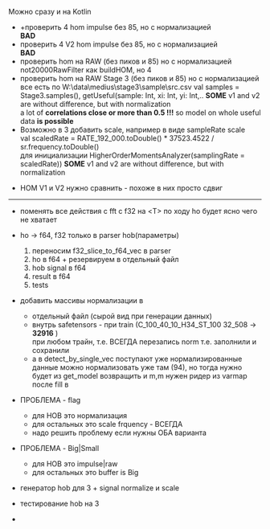 ﻿
Можно сразу и на Kotlin 
+ +проверить 4 hom impulse без 85, но с нормализацией   
  **BAD**
+ проверить 4 V2 hom impulse без 85, но с нормализацией   
  **BAD**
+ проверить hom на RAW (без пиков и 85) но с нормализацией 
  not20000RawFilter как buildHOM, но 4
+ проверить hom на RAW Stage 3 (без пиков и 85) но с нормализацией
  все есть по W:\data\medius\stage3\sample\src.csv
  val samples = Stage3.samples(), getUseful(sample: Int, xi: Int, yi: Int,..
  **SOME** v1 and v2 are without difference, but with normalization  
  a lot of **correlations close or more than 0.5 !!!**
  so model on whole useful data **is possible**
+ Возможно в 3 добавить scale, например в виде sampleRate scale  
  val scaledRate = RATE_192_000.toDouble() * 37523.4522 / sr.frequency.toDouble()  
  для инициализации HigherOrderMomentsAnalyzer(samplingRate = scaledRate))
  **SOME** v1 and v2 are without difference, but with normalization
- HOM V1 и V2 нужно сравнить - похоже в них просто сдвиг
-----------
+ поменять все действия с fft c f32 на \<T\>
  по ходу ho будет ясно чего не хватает
+ ho -> f64, f32 только в parser hob(параметры)
  1. переносим f32_slice_to_f64_vec в parser
  2. ho в f64  + резервируем в отдельный файл
  3. hob signal в f64
  4. result в f64
  5. tests

+ добавить массивы нормализации в
  + отдельный файл (сырой вид при генерации данных)
  + внутрь safetensors - при train (C_100_40_10_H34_ST_100 32_508 -> **32916** )  
    при любом трайн, т.е. ВСЕГДА перезапись norm
    т.е. заполнили и сохранили
  + а в detect_by_single_vec поступают уже нормализированные данные
    можно нормализовать уже там (94), но тогда нужно будет из get_model возвращить и m,m
    нужен ридер из varmap после fill  в 
 
- ПРОБЛЕМА - flag
  - для HOB  это нормализация
  - для остальных это scale frquency - ВСЕГДА
  - надо решить проблему если нужны ОБА варианта
- ПРОБЛЕМА - Big|Small
  - для HOB  это impulse|raw
  - для остальных это buffer is Big
  
- генератор hob для 3 + signal normalize и scale
- тестирование hob на 3
- 
  
